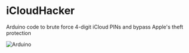 iCloudHacker
============

Arduino code to brute force 4-digit iCloud PINs and bypass Apple's theft protection

![Arduino](http://robosavvy.com/store/images/sparkfun/11780-01.jpg)
